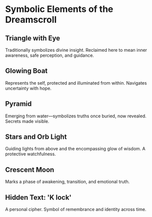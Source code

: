 # Symbolic Elements of the Dreamscroll

## Triangle with Eye  
Traditionally symbolizes divine insight. Reclaimed here to mean inner awareness, safe perception, and guidance.

## Glowing Boat  
Represents the self, protected and illuminated from within. Navigates uncertainty with hope.

## Pyramid  
Emerging from water—symbolizes truths once buried, now revealed. Secrets made visible.

## Stars and Orb Light  
Guiding lights from above and the encompassing glow of wisdom. A protective watchfulness.

## Crescent Moon  
Marks a phase of awakening, transition, and emotional truth.

## Hidden Text: 'K lock'  
A personal cipher. Symbol of remembrance and identity across time.
